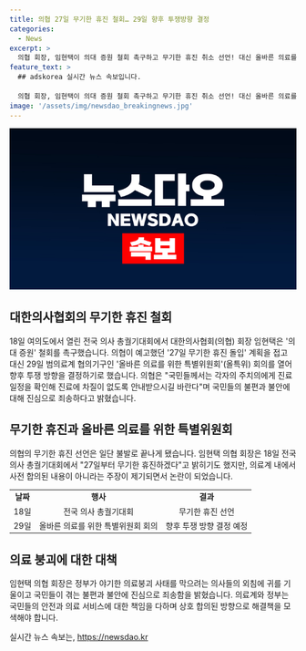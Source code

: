 ```yaml
---
title: 의협 27일 무기한 휴진 철회… 29일 향후 투쟁방향 결정
categories:
  - News
excerpt: >
  의협 회장, 임현택이 의대 증원 철회 촉구하고 무기한 휴진 취소 선언! 대신 올바른 의료를 위한 특별위원회 회의 열고 향후 투쟁 방향 논의 예정. 의료붕괴 사태 막으려는 노력에 국민들로부터 진료 일정 확인과 양해 요청. 초기 발표와 달리 논란 끝에 무기한 휴진이 불발로 마무리.
feature_text: >
  ## adskorea 실시간 뉴스 속보입니다.

  의협 회장, 임현택이 의대 증원 철회 촉구하고 무기한 휴진 취소 선언! 대신 올바른 의료를 위한 특별위원회 회의 열고 향후 투쟁 방향 논의 예정. 의료붕괴 사태 막으려는 노력에 국민들로부터 진료 일정 확인과 양해 요청. 초기 발표와 달리 논란 끝에 무기한 휴진이 불발로 마무리.
image: '/assets/img/newsdao_breakingnews.jpg'
---
```


<p><img src="/assets/img/newsdao_breakingnews.jpg" alt="adskorea 속보" /></p>

<h2 data-ke-size="size26">대한의사협회의 무기한 휴진 철회</h2>

<p data-ke-size="size16">18일 여의도에서 열린 전국 의사 총궐기대회에서 대한의사협회(의협) 회장 임현택은 '의대 증원' 철회를 촉구했습니다. 의협이 예고했던 '27일 무기한 휴진 돌입' 계획을 접고 대신 29일 범의료계 협의기구인 '올바른 의료를 위한 특별위원회'(올특위) 회의를 열어 향후 투쟁 방향을 결정하기로 했습니다. 의협은 "국민들께서는 각자의 주치의에게 진료 일정을 확인해 진료에 차질이 없도록 안내받으시길 바란다"며 국민들의 불편과 불안에 대해 진심으로 죄송하다고 밝혔습니다.</p>

<h2 data-ke-size="size26">무기한 휴진과 올바른 의료를 위한 특별위원회</h2>

<p data-ke-size="size16">의협의 무기한 휴진 선언은 일단 불발로 끝나게 됐습니다. 임현택 의협 회장은 18일 전국 의사 총궐기대회에서 "27일부터 무기한 휴진하겠다"고 밝히기도 했지만, 의료계 내에서 사전 합의된 내용이 아니라는 주장이 제기되면서 논란이 되었습니다.</p>

<table>
<tbody>
<tr>
<td style="text-align: center; height: 17px;"><b>날짜</b></td>
<td style="text-align: center; height: 17px;"><b>행사</b></td>
<td style="text-align: center; height: 17px;"><b>결과</b></td>
</tr>
<tr>
<td style="text-align: center; height: 17px;">18일</td>
<td style="text-align: center; height: 17px;">전국 의사 총궐기대회</td>
<td style="text-align: center; height: 17px;">무기한 휴진 선언</td>
</tr>
<tr>
<td style="text-align: center; height: 17px;">29일</td>
<td style="text-align: center; height: 17px;">올바른 의료를 위한 특별위원회 회의</td>
<td style="text-align: center; height: 17px;">향후 투쟁 방향 결정 예정</td>
</tr>
</tbody>
</table>

<h2 data-ke-size="size26">의료 붕괴에 대한 대책</h2>

<p data-ke-size="size16">임현택 의협 회장은 정부가 야기한 의료붕괴 사태를 막으려는 의사들의 외침에 귀를 기울이고 국민들이 겪는 불편과 불안에 진심으로 죄송함을 밝혔습니다. 의료계와 정부는 국민들의 안전과 의료 서비스에 대한 책임을 다하며 상호 합의된 방향으로 해결책을 모색해야 합니다.</p>
실시간 뉴스 속보는, <a href="https://newsdao.kr" rel="dofollow">https://newsdao.kr</a>


